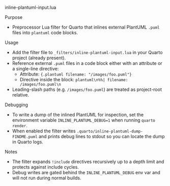 inline-plantuml-input.lua

Purpose
- Preprocessor Lua filter for Quarto that inlines external PlantUML `.puml` files into `plantuml` code blocks.

Usage
- Add the filter file to `_filters/inline-plantuml-input.lua` in your Quarto project (already present).
- Reference external `.puml` files in a code block either with an attribute or a single-line directive:
  - Attribute: ```{.plantuml filename: "/images/foo.puml"}```
  - Directive inside the block: ```plantuml\n%%| filename: /images/foo.puml\n```
- Leading-slash paths (e.g. `/images/foo.puml`) are treated as project-root relative.

Debugging
- To write a dump of the inlined PlantUML for inspection, set the environment variable `INLINE_PLANTUML_DEBUG=1` when running `quarto render`.
- When enabled the filter writes `.quarto/inline-plantuml-dump-FINDME.puml` and prints debug lines to stdout so you can locate the dump in Quarto logs.

Notes
- The filter expands `!include` directives recursively up to a depth limit and protects against include cycles.
- Debug writes are gated behind the `INLINE_PLANTUML_DEBUG` env var and will not run during normal builds.

